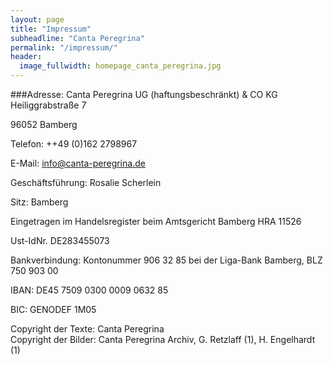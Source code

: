 ```yaml
---
layout: page
title: "Impressum"
subheadline: "Canta Peregrina"
permalink: "/impressum/"
header:
  image_fullwidth: homepage_canta_peregrina.jpg
---
```


###Adresse:
Canta Peregrina UG (haftungsbeschränkt) & CO KG
Heiliggrabstraße 7

96052 Bamberg


Telefon: ++49 (0)162 2798967

E-Mail: info@canta-peregrina.de

Geschäftsführung: Rosalie Scherlein

Sitz: Bamberg

Eingetragen im Handelsregister beim Amtsgericht Bamberg HRA 11526

Ust-IdNr. DE283455073

Bankverbindung: Kontonummer 906 32 85 bei der Liga-Bank Bamberg, BLZ 750 903 00

IBAN: DE45 7509 0300 0009 0632 85

BIC: GENODEF 1M05

Copyright der Texte: Canta Peregrina  
Copyright der Bilder: Canta Peregrina Archiv, G. Retzlaff (1), H. Engelhardt (1) 



